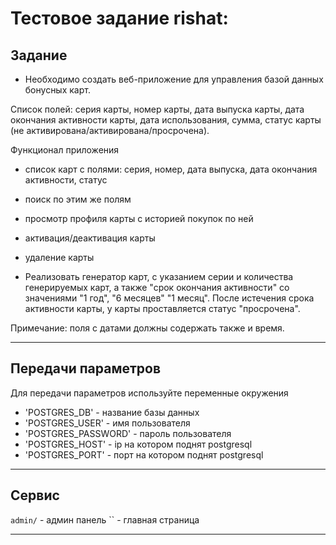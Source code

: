 Тестовое задание rishat:  
===========
Задание
-----------
- Необходимо создать веб-приложение для управления базой данных бонусных карт.

Список полей: серия карты, номер карты, дата выпуска карты, дата окончания активности карты, дата использования, сумма, статус карты (не активирована/активирована/просрочена).

Функционал приложения
- список карт с полями: серия, номер, дата выпуска, дата окончания активности, статус
- поиск по этим же полям
- просмотр профиля карты с историей покупок по ней
- активация/деактивация карты
- удаление карты

- Реализовать генератор карт, с указанием серии и количества генерируемых карт, а также "срок окончания активности" со значениями "1 год", "6 месяцев" "1 месяц". После истечения срока активности карты, у карты проставляется статус "просрочена".

Примечание: поля с датами должны содержать также и время.

***

Передачи параметров
-----------
Для передачи параметров используйте переменные окружения
- 'POSTGRES_DB' - название базы данных
- 'POSTGRES_USER' - имя пользователя 
- 'POSTGRES_PASSWORD' - пароль пользователя
- 'POSTGRES_HOST' - ip на котором поднят postgresql
- 'POSTGRES_PORT' - порт на котором поднят postgresql
***

Сервис
----------------------------
`admin/` - админ панель
`` - главная страница
***